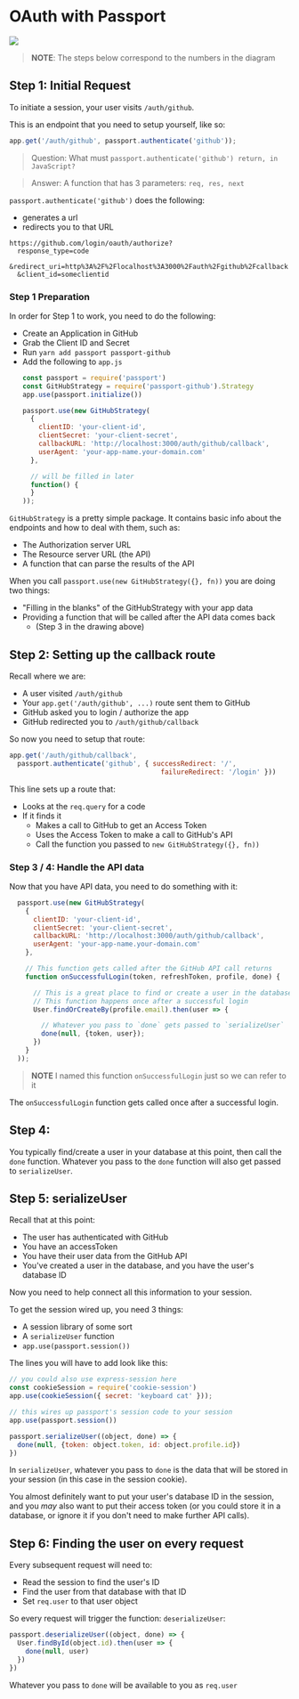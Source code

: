 # OAuth with Passport

![](https://students-gschool-production.s3.amazonaws.com/uploads/asset/file/452/sequence-diagram.png)

> **NOTE**: The steps below correspond to the numbers in the diagram

## Step 1: Initial Request

To initiate a session, your user visits `/auth/github`.

This is an endpoint that you need to setup yourself, like so:

```js
app.get('/auth/github', passport.authenticate('github'));
```

> Question: What must `passport.authenticate('github') return, in JavaScript?`

> Answer: A function that has 3 parameters: `req, res, next`

`passport.authenticate('github')` does the following:

- generates a url
- redirects you to that URL

```
https://github.com/login/oauth/authorize?
  response_type=code
  &redirect_uri=http%3A%2F%2Flocalhost%3A3000%2Fauth%2Fgithub%2Fcallback
  &client_id=someclientid
```

### Step 1 Preparation

In order for Step 1 to work, you need to do the following:

- Create an Application in GitHub
- Grab the Client ID and Secret
- Run `yarn add passport passport-github`
- Add the following to `app.js`
  ```js
  const passport = require('passport')
  const GitHubStrategy = require('passport-github').Strategy
  app.use(passport.initialize())

  passport.use(new GitHubStrategy(
    {
      clientID: 'your-client-id',
      clientSecret: 'your-client-secret',
      callbackURL: 'http://localhost:3000/auth/github/callback',
      userAgent: 'your-app-name.your-domain.com'
    },

    // will be filled in later
    function() {
    }
  ));
  ```

`GitHubStrategy` is a pretty simple package.  It contains basic info about the endpoints and how to deal with them, such as:

- The Authorization server URL
- The Resource server URL (the API)
- A function that can parse the results of the API

When you call `passport.use(new GitHubStrategy({}, fn))` you are doing two things:

- "Filling in the blanks" of the GitHubStrategy with your app data
- Providing a function that will be called after the API data comes back
  - (Step 3 in the drawing above)

## Step 2: Setting up the callback route

Recall where we are:

- A user visited `/auth/github`
- Your `app.get('/auth/github', ...)` route sent them to GitHub
- GitHub asked you to login / authorize the app
- GitHub redirected you to `/auth/github/callback`

So now you need to setup that route:

```js
app.get('/auth/github/callback',
  passport.authenticate('github', { successRedirect: '/',
                                      failureRedirect: '/login' }))
```

This line sets up a route that:

- Looks at the `req.query` for a code
- If it finds it
  - Makes a call to GitHub to get an Access Token
  - Uses the Access Token to make a call to GitHub's API
  - Call the function you passed to `new GitHubStrategy({}, fn))`

### Step 3 / 4: Handle the API data

Now that you have API data, you need to do something with it:

```js
  passport.use(new GitHubStrategy(
    {
      clientID: 'your-client-id',
      clientSecret: 'your-client-secret',
      callbackURL: 'http://localhost:3000/auth/github/callback',
      userAgent: 'your-app-name.your-domain.com'
    },

    // This function gets called after the GitHub API call returns
    function onSuccessfulLogin(token, refreshToken, profile, done) {

      // This is a great place to find or create a user in the database
      // This function happens once after a successful login
      User.findOrCreateBy(profile.email).then(user => {

        // Whatever you pass to `done` gets passed to `serializeUser`
        done(null, {token, user});
      })
    }
  ));
```

> **NOTE** I named this function `onSuccessfulLogin` just so we can refer to it

The `onSuccessfulLogin` function gets called once after a successful login.  

## Step 4:  

You typically find/create a user in your database at this point, then call the `done` function.  Whatever you pass to the `done` function will also get passed to `serializeUser`.

## Step 5: serializeUser

Recall that at this point:

- The user has authenticated with GitHub
- You have an accessToken
- You have their user data from the GitHub API
- You've created a user in the database, and you have the user's database ID

Now you need to help connect all this information to your session.

To get the session wired up, you need 3 things:

- A session library of some sort
- A `serializeUser` function
- `app.use(passport.session())`

The lines you will have to add look like this:

```js
// you could also use express-session here
const cookieSession = require('cookie-session')
app.use(cookieSession({ secret: 'keyboard cat' }));

// this wires up passport's session code to your session
app.use(passport.session())

passport.serializeUser((object, done) => {
  done(null, {token: object.token, id: object.profile.id})
})
```

In `serializeUser`, whatever you pass to `done` is the data that will be stored in your session (in this case in the session cookie).

You almost definitely want to put your user's database ID in the session, and you _may_ also want to put their access token (or you could store it in a database, or ignore it if you don't need to make further API calls).

## Step 6: Finding the user on every request

Every subsequent request will need to:

- Read the session to find the user's ID
- Find the user from that database with that ID
- Set `req.user` to that user object

So every request will trigger the function: `deserializeUser`:

```js
passport.deserializeUser((object, done) => {
  User.findById(object.id).then(user => {
    done(null, user)
  })
})
```

Whatever you pass to `done` will be available to you as `req.user`
